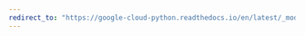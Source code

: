 ```yaml
---
redirect_to: "https://google-cloud-python.readthedocs.io/en/latest/_modules/google/protobuf/struct_pb2.html"
---
```

